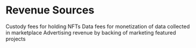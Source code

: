 # Revenue Sources

Custody fees for holding NFTs Data fees for monetization of data collected in marketplace Advertising revenue by backing of marketing featured projects
